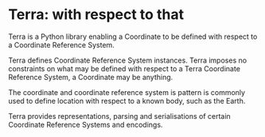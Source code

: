 Terra: with respect to that
===========================

Terra is a Python library enabling a Coordinate to be defined with respect to a Coordinate Reference System.

Terra defines Coordinate Reference System instances.  Terra imposes no constraints on what may be defined with respect to a Terra Coordinate Reference System, a Coordinate may be anything.

The coordinate and coordinate reference system is pattern is commonly used to define location with respect to a known body, such as the Earth.

Terra provides representations, parsing and serialisations of certain Coordinate Reference Systems and encodings.
